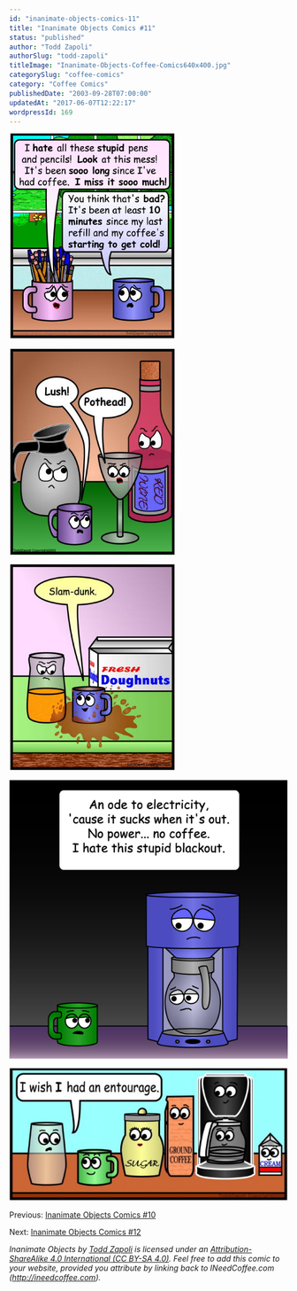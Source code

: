 ```yaml
---
id: "inanimate-objects-comics-11"
title: "Inanimate Objects Comics #11"
status: "published"
author: "Todd Zapoli"
authorSlug: "todd-zapoli"
titleImage: "Inanimate-Objects-Coffee-Comics640x400.jpg"
categorySlug: "coffee-comics"
category: "Coffee Comics"
publishedDate: "2003-09-28T07:00:00"
updatedAt: "2017-06-07T12:22:17"
wordpressId: 169
---
```


![10 minutes](comic-10-minutes1.jpg)

![comic lush pothead](comic-lush-pothead.jpg)

![slam dunk](comic-slam-dunk.jpg)

![Ode to Electricity](15Electricity.jpg)

![comic entourage](comic-entourage-650x308.jpg)

Previous: [Inanimate Objects Comics #10](/inanimate-objects-comics-10/)

Next: [Inanimate Objects Comics #12](/inanimate-objects-comics-12/)

_Inanimate Objects by [Todd Zapoli](/) is licensed under an [Attribution-ShareAlike 4.0 International (CC BY-SA 4.0)](https://creativecommons.org/licenses/by-sa/4.0/). Feel free to add this comic to your website, provided you attribute by linking back to INeedCoffee.com (http://ineedcoffee.com)._
